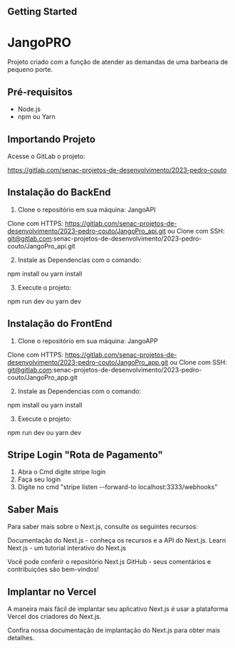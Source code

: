 
## Getting Started

# JangoPRO

Projeto criado com a função de atender as demandas de uma barbearia de pequeno porte. 

## Pré-requisitos

- Node.js 
- npm ou Yarn 

## Importando Projeto

Acesse o GitLab o projeto:
 
https://gitlab.com/senac-projetos-de-desenvolvimento/2023-pedro-couto

## Instalação do BackEnd

1. Clone o repositório em sua máquina: JangoAPI

Clone com HTTPS: https://gitlab.com/senac-projetos-de-desenvolvimento/2023-pedro-couto/JangoPro_api.git
ou 
Clone com SSH: git@gitlab.com:senac-projetos-de-desenvolvimento/2023-pedro-couto/JangoPro_api.git

2. Instale as Dependencias com o comando:

npm install
ou
yarn install

3. Execute o projeto:

npm run dev
ou 
yarn dev

## Instalação do FrontEnd

1. Clone o repositório em sua máquina: JangoAPP

Clone com HTTPS: https://gitlab.com/senac-projetos-de-desenvolvimento/2023-pedro-couto/JangoPro_app.git
ou 
Clone com SSH: git@gitlab.com:senac-projetos-de-desenvolvimento/2023-pedro-couto/JangoPro_app.git

2. Instale as Dependencias com o comando:

npm install
ou
yarn install

3. Execute o projeto:

npm run dev
ou 
yarn dev

## Stripe Login "Rota de Pagamento"

1. Abra o Cmd digite stripe login
2. Faça seu login
3. Digite no cmd "stripe listen --forward-to localhost:3333/webhooks"

## Saber Mais

Para saber mais sobre o Next.js, consulte os seguintes recursos: 

Documentação do Next.js - conheça os recursos e a API do Next.js. Learn Next.js - um tutorial interativo do Next.js

Você pode conferir o repositório Next.js GitHub - seus comentários e contribuições são bem-vindos!

## Implantar no Vercel

A maneira mais fácil de implantar seu aplicativo Next.js é usar a plataforma Vercel dos criadores do Next.js. 

Confira nossa documentação de implantação do Next.js para obter mais detalhes.
